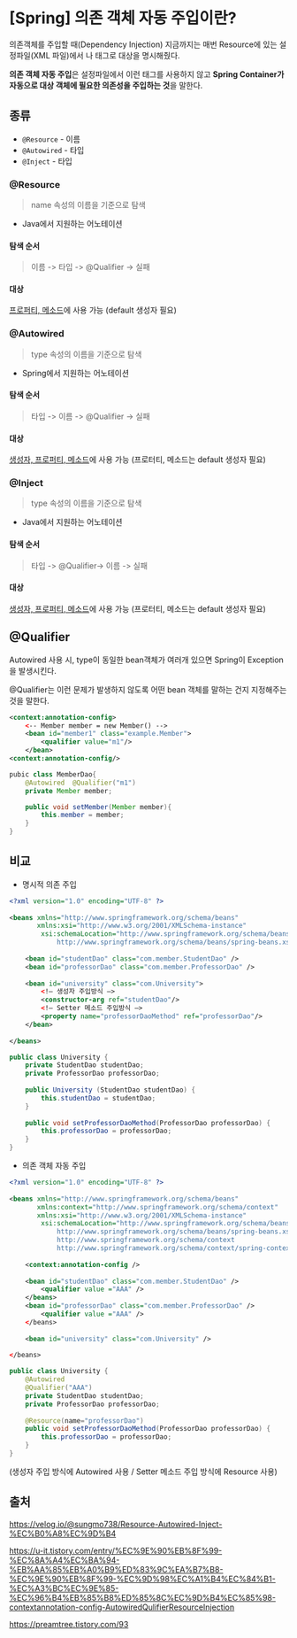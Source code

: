 # [Spring] 의존 객체 자동 주입이란?

의존객체를 주입할 때(Dependency Injection) 지금까지는 매번 Resource에 있는 설정파일(XML 파일)에서 <constructor-org>  나 <property>  태그로 대상을 명시해줬다.

**의존 객체 자동 주입**은 설정파일에서 이런 태그를 사용하지 않고 **Spring Container가 자동으로 대상 객체에 필요한 의존성을 주입하는 것**을 말한다.



## 종류

- `@Resource` - 이름
- `@Autowired` - 타입
- `@Inject` - 타입



### @Resource

> name 속성의 이름을 기준으로 탐색

- Java에서 지원하는 어노테이션

#### 탐색 순서

> 이름 -> 타입 -> @Qualifier -> 실패

#### 대상

<u>프로퍼티, 메소드</u>에 사용 가능 (default 생성자 필요)



### @Autowired

> type 속성의 이름을 기준으로  탐색

- Spring에서 지원하는 어노테이션

#### 탐색 순서

> 타입 -> 이름 -> @Qualifier -> 실패

#### 대상

<u>생성자, 프로퍼티, 메소드</u>에 사용 가능 (프로터티, 메소드는 default 생성자 필요)



### @Inject

> type 속성의 이름을 기준으로  탐색

- Java에서 지원하는 어노테이션

####  탐색 순서

> 타입 -> @Qualifier-> 이름 -> 실패

#### 대상

<u>생성자, 프로퍼티, 메소드</u>에 사용 가능 (프로터티, 메소드는 default 생성자 필요)



## @Qualifier

Autowired 사용 시, type이 동일한 bean객체가 여러개 있으면 Spring이 Exception을 발생시킨다.

@Qualifier는 이런 문제가 발생하지 않도록 어떤 bean 객체를 말하는 건지 지정해주는 것을 말한다.

```xml
<context:annotation-config>
    <-- Member member = new Member() -->
    <bean id="member1" class="example.Member">
        <qualifier value="m1"/>
    </bean>
<context:annotation-config/>
```

```java
pubic class MemberDao{  
    @Autowired  @Qualifier("m1")
    private Member member;       

    public void setMember(Member member){      
        this.member = member;  
    }
}
```



## 비교

- 명시적 의존 주입

```xml
<?xml version="1.0" encoding="UTF-8" ?>
 
<beans xmlns="http://www.springframework.org/schema/beans"
       xmlns:xsi="http://www.w3.org/2001/XMLSchema-instance"
        xsi:schemaLocation="http://www.springframework.org/schema/beans
            http://www.springframework.org/schema/beans/spring-beans.xsd">
 
    <bean id="studentDao" class="com.member.StudentDao" />
    <bean id="professorDao" class="com.member.ProfessorDao" />
     
    <bean id="university" class="com.University">
        <!— 생성자 주입방식 —>
        <constructor-arg ref="studentDao"/>
        <!— Setter 메소드 주입방식 —>
        <property name="professorDaoMethod" ref="professorDao"/>
    </bean>
     
</beans>
```

```java
public class University {
    private StudentDao studentDao;
    private ProfessorDao professorDao;
 
    public University (StudentDao studentDao) {
        this.studentDao = studentDao;
    }
 
    public void setProfessorDaoMethod(ProfessorDao professorDao) {
        this.professorDao = professorDao;
    }
}
```



- 의존 객체 자동 주입

```xml
<?xml version="1.0" encoding="UTF-8" ?>
 
<beans xmlns="http://www.springframework.org/schema/beans"
	   xmlns:context="http://www.springframework.org/schema/context"
	   xmlns:xsi="http://www.w3.org/2001/XMLSchema-instance"
		xsi:schemaLocation="http://www.springframework.org/schema/beans 
 			http://www.springframework.org/schema/beans/spring-beans.xsd
 			http://www.springframework.org/schema/context
 			http://www.springframework.org/schema/context/spring-context.xsd">
    
    <context:annotation-config />
 
    <bean id="studentDao" class="com.member.StudentDao" />
		<qualifier value ="AAA" />
	</beans>
    <bean id="professorDao" class="com.member.ProfessorDao" />
		<qualifier value ="AAA" />
	</beans>
     
    <bean id="university" class="com.University" />
     
</beans>
```

```java
public class University {
    @Autowired
    @Qualifier("AAA")
    private StudentDao studentDao;
    private ProfessorDao professorDao;
 
    @Resource(name="professorDao")
    public void setProfessorDaoMethod(ProfessorDao professorDao) {
        this.professorDao = professorDao;
    }
}
```

(생성자 주입 방식에 Autowired 사용 / Setter 메소드 주입 방식에 Resource 사용)



## 출처

https://velog.io/@sungmo738/Resource-Autowired-Inject-%EC%B0%A8%EC%9D%B4

https://u-it.tistory.com/entry/%EC%9E%90%EB%8F%99-%EC%8A%A4%EC%BA%94-%EB%AA%85%EB%A0%B9%ED%83%9C%EA%B7%B8-%EC%9E%90%EB%8F%99-%EC%9D%98%EC%A1%B4%EC%84%B1-%EC%A3%BC%EC%9E%85-%EC%96%B4%EB%85%B8%ED%85%8C%EC%9D%B4%EC%85%98-contextannotation-config-AutowiredQulifierResourceInjection

https://preamtree.tistory.com/93